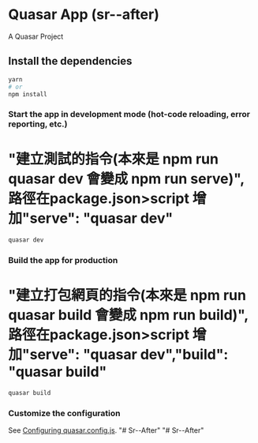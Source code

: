 # Quasar App (sr--after)

A Quasar Project

## Install the dependencies
```bash
yarn
# or
npm install
```

### Start the app in development mode (hot-code reloading, error reporting, etc.)
# "建立測試的指令(本來是 npm run quasar dev 會變成 npm run serve)",路徑在package.json>script 增加"serve": "quasar dev"
```bash
quasar dev
```


### Build the app for production
# "建立打包網頁的指令(本來是 npm run quasar build 會變成 npm run build)",路徑在package.json>script 增加"serve": "quasar dev","build": "quasar build"
```bash
quasar build
```

### Customize the configuration
See [Configuring quasar.config.js](https://v2.quasar.dev/quasar-cli-webpack/quasar-config-js).
"# Sr--After" 
"# Sr--After" 
